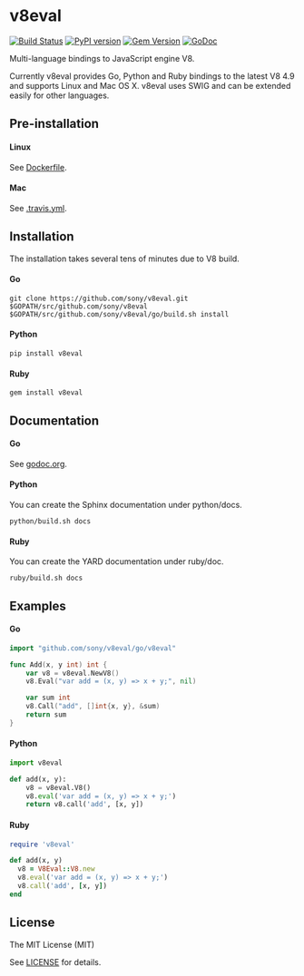 # v8eval

[![Build Status](https://travis-ci.org/sony/v8eval.svg)](https://travis-ci.org/sony/v8eval)
[![PyPI version](https://badge.fury.io/py/v8eval.svg)](http://badge.fury.io/py/v8eval)
[![Gem Version](https://badge.fury.io/rb/v8eval.svg)](https://badge.fury.io/rb/v8eval)
[![GoDoc](https://godoc.org/github.com/sony/v8eval/go/v8eval?status.png)](http://godoc.org/github.com/sony/v8eval/go/v8eval)

Multi-language bindings to JavaScript engine V8.

Currently v8eval provides Go, Python and Ruby bindings to the latest V8 4.9 and supports Linux and Mac OS X.
v8eval uses SWIG and can be extended easily for other languages.

## Pre-installation

#### Linux

See [Dockerfile](https://github.com/sony/v8eval/blob/master/Dockerfile).

#### Mac

See [.travis.yml](https://github.com/sony/v8eval/blob/master/.travis.yml).

## Installation

The installation takes several tens of minutes due to V8 build.

#### Go

```
git clone https://github.com/sony/v8eval.git $GOPATH/src/github.com/sony/v8eval
$GOPATH/src/github.com/sony/v8eval/go/build.sh install
```

#### Python

```
pip install v8eval
```

#### Ruby

```
gem install v8eval
```

## Documentation

#### Go

See [godoc.org](http://godoc.org/github.com/sony/v8eval/go/v8eval).

#### Python

You can create the Sphinx documentation under python/docs.

```
python/build.sh docs
```

#### Ruby

You can create the YARD documentation under ruby/doc.

```
ruby/build.sh docs
```

## Examples

#### Go

```go
import "github.com/sony/v8eval/go/v8eval"

func Add(x, y int) int {
	var v8 = v8eval.NewV8()
	v8.Eval("var add = (x, y) => x + y;", nil)

	var sum int
	v8.Call("add", []int{x, y}, &sum)
	return sum
}
```

#### Python

```python
import v8eval

def add(x, y):
    v8 = v8eval.V8()
    v8.eval('var add = (x, y) => x + y;')
    return v8.call('add', [x, y])
```

#### Ruby

```ruby
require 'v8eval'

def add(x, y)
  v8 = V8Eval::V8.new
  v8.eval('var add = (x, y) => x + y;')
  v8.call('add', [x, y])
end
```

## License

The MIT License (MIT)

See [LICENSE](https://github.com/sony/v8eval/blob/master/LICENSE) for details.
